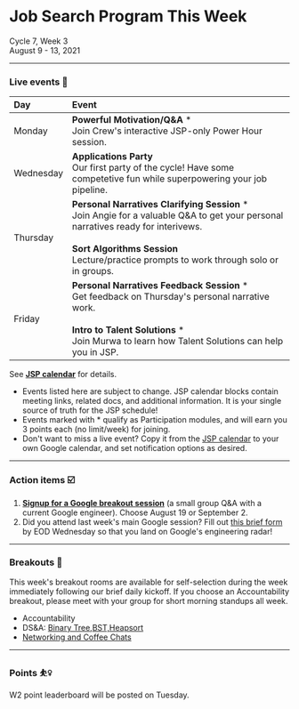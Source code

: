 # Job Search Program This Week

Cycle 7, Week 3 <br />
August 9 - 13, 2021

---

### Live events 📆

|Day|Event|
|:--|:--|
| Monday |**Powerful Motivation/Q&A** * <br /> Join Crew's interactive JSP-only Power Hour session. |
| Wednesday | **Applications Party** <br /> Our first party of the cycle! Have some competetive fun while superpowering your job pipeline. |
| Thursday | **Personal Narratives Clarifying Session** * <br /> Join Angie for a valuable Q&A to get your personal narratives ready for interivews. <br /><br /> **Sort Algorithms Session** <br /> Lecture/practice prompts to work through solo or in groups. |
| Friday | **Personal Narratives Feedback Session** * <br /> Get feedback on Thursday's personal narrative work. <br /><br />  **Intro to Talent Solutions** * <br /> Join Murwa to learn how Talent Solutions can help you in JSP. |

See **[JSP calendar](http://mks.io/jspcalendar)** for details.

 * Events listed here are subject to change. JSP calendar blocks contain meeting links, related docs, and additional information. It is your single source of truth for the JSP schedule! <br />
 * Events marked with *  qualify as Participation modules, and will earn you 3 points each (no limit/week) for joining.
 * Don't want to miss a live event? Copy it from the [JSP calendar](http://mks.io/jspcalendar) to your own Google calendar, and set notification options as desired.
 
---


### Action items ☑️ 


1. **[Signup for a Google breakout session](https://docs.google.com/forms/d/e/1FAIpQLSceyOGWZDfRc6fjLLdRc_dsVyK4JGPHiYnH5aW3Ar2VlBYVTw/viewform)** (a small group Q&A with a current Google engineer). Choose August 19 or September 2.
2. Did you attend last week's main Google session? Fill out [this brief form](https://forms.gle/1ZL3XjdZJRtwaoLXA) by EOD Wednesday so that you land on Google's engineering radar!

---


### Breakouts 🤝


This week's breakout rooms are available for self-selection during the week immediately following our brief daily kickoff. If you choose an Accountability breakout, please meet with your group for short morning standups all week.

 * Accountability
 * DS&A: [Binary Tree,BST,Heapsort](https://docs.google.com/document/d/1AWq6mk8h2PqXxZXw4IiajK875RKL4kpPSSNpc2QirRY/edit?usp=sharing)
 * [Networking and Coffee Chats](https://drive.google.com/drive/folders/14Dy_e_A2tsu6uDw3JLMDV9BBPc7Gdon1?usp=sharing)

---


### Points ⛹️‍♀️

W2 point leaderboard will be posted on Tuesday.
